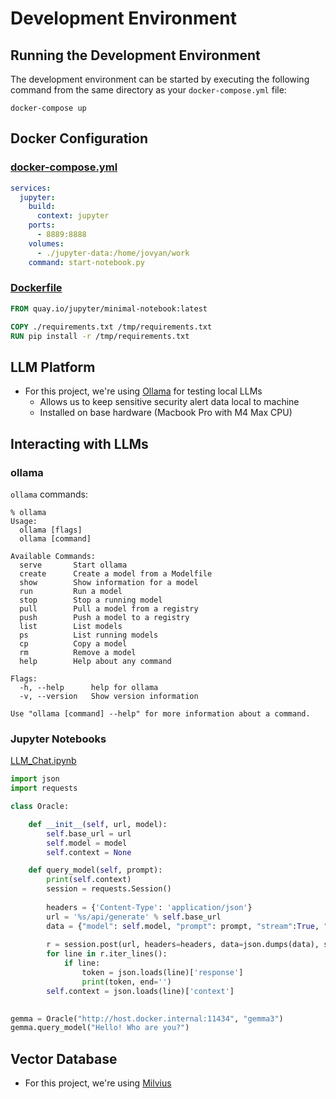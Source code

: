 # Development Environment

## Running the Development Environment

The development environment can be started by executing the following command from the same directory 
as your `docker-compose.yml` file:

```shell
docker-compose up
```

## Docker Configuration

### [docker-compose.yml](https://github.com/amerck/oms_practicum/tree/main/dev_environ/docker-compose.yml)

```yaml
services:
  jupyter:
    build:
      context: jupyter
    ports:
      - 8889:8888
    volumes:
      - ./jupyter-data:/home/jovyan/work
    command: start-notebook.py
```

### [Dockerfile](https://github.com/amerck/oms_practicum/tree/main/dev_environ/jupyter/Dockerfile) 
```dockerfile
FROM quay.io/jupyter/minimal-notebook:latest

COPY ./requirements.txt /tmp/requirements.txt
RUN pip install -r /tmp/requirements.txt
```


## LLM Platform

* For this project, we're using [Ollama](https://ollama.com/) for testing local LLMs
    * Allows us to keep sensitive security alert data local to machine
    * Installed on base hardware (Macbook Pro with M4 Max CPU)


## Interacting with LLMs

### ollama
```ollama``` commands:

```text
% ollama
Usage:
  ollama [flags]
  ollama [command]

Available Commands:
  serve       Start ollama
  create      Create a model from a Modelfile
  show        Show information for a model
  run         Run a model
  stop        Stop a running model
  pull        Pull a model from a registry
  push        Push a model to a registry
  list        List models
  ps          List running models
  cp          Copy a model
  rm          Remove a model
  help        Help about any command

Flags:
  -h, --help      help for ollama
  -v, --version   Show version information

Use "ollama [command] --help" for more information about a command.
```


### Jupyter Notebooks

[LLM_Chat.ipynb](https://github.com/amerck/oms_practicum/blob/main/dev_environ/jupyter-data/LLM_Chat.ipynb)

```python
import json
import requests

class Oracle:

    def __init__(self, url, model):
        self.base_url = url
        self.model = model
        self.context = None

    def query_model(self, prompt):
        print(self.context)
        session = requests.Session()
        
        headers = {'Content-Type': 'application/json'}
        url = '%s/api/generate' % self.base_url
        data = {"model": self.model, "prompt": prompt, "stream":True, "context": self.context}
        
        r = session.post(url, headers=headers, data=json.dumps(data), stream=True)
        for line in r.iter_lines():
            if line:
                token = json.loads(line)['response']
                print(token, end='')
        self.context = json.loads(line)['context']

        
gemma = Oracle("http://host.docker.internal:11434", "gemma3")
gemma.query_model("Hello! Who are you?")
```


## Vector Database

* For this project, we're using [Milvius](https://milvus.io/)
